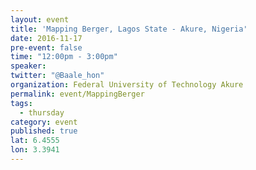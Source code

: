 ```yaml
---
layout: event
title: 'Mapping Berger, Lagos State - Akure, Nigeria'
date: 2016-11-17
pre-event: false
time: "12:00pm - 3:00pm"
speaker: 
twitter: "@Baale_hon"
organization: Federal University of Technology Akure 
permalink: event/MappingBerger
tags: 
  - thursday
category: event
published: true
lat: 6.4555
lon: 3.3941
---
```

